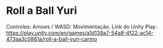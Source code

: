 # Roll a Ball Yuri
Controles: Arrows / WASD: Movimentação. 
Link do Unity Play: https://play.unity.com/en/games/a1d138a7-54a8-4f22-ac14-473aa3c0861a/roll-a-ball-yuri-carmo
